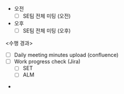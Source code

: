 - 오전
	- [ ] SE팀 전체 미팅 (오전)
- 오후
	- [ ] SE팀 전체 미팅 (오후)

<수행 경과>
- [ ] Daily meeting minutes upload (confluence)
- [ ] Work progress check (Jira)
	- [ ] SET
	- [ ] ALM

- 